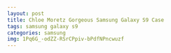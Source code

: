 ```yaml
---
layout: post
title: Chloe Moretz Gorgeous Samsung Galaxy S9 Case
tags: samsung galaxy s9
categories: samsung
img: 1Pq6G_-odZZ-RSrCPpiv-bPdfNPncwuzf
---
```

